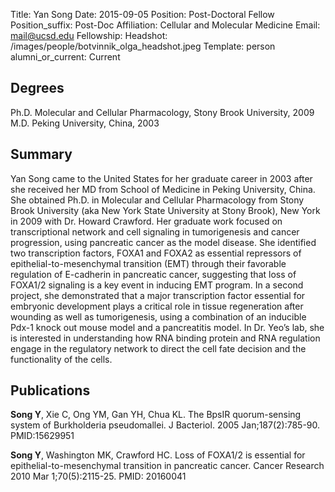 Title: Yan Song
Date: 2015-09-05
Position: Post-Doctoral Fellow
Position_suffix: Post-Doc
Affiliation: Cellular and Molecular Medicine
Email: mail@ucsd.edu
Fellowship: 
Headshot: /images/people/botvinnik_olga_headshot.jpeg
Template: person
alumni_or_current: Current

## Degrees

Ph.D. Molecular and Cellular Pharmacology, Stony Brook University, 2009<br>
M.D. Peking University, China, 2003<br>

## Summary

Yan Song came to the United States for her graduate career in 2003 after she received her MD from School of Medicine in Peking University, China. She obtained Ph.D. in Molecular and Cellular Pharmacology from Stony Brook University (aka New York State University at Stony Brook), New York in 2009 with Dr. Howard Crawford. Her graduate work focused on transcriptional network and cell signaling in tumorigenesis and cancer progression, using pancreatic cancer as the model disease. She identified two transcription factors, FOXA1 and FOXA2 as essential repressors of epithelial-to-mesenchymal transition (EMT) through their favorable regulation of E-cadherin in pancreatic cancer, suggesting that loss of FOXA1/2 signaling is a key event in inducing EMT program. In a second project, she demonstrated that a major transcription factor essential for embryonic development plays a critical role in tissue regeneration after wounding as well as tumorigenesis, using a combination of an inducible Pdx-1 knock out mouse model and a pancreatitis model. In Dr. Yeo’s lab, she is interested in understanding how RNA binding protein and RNA regulation engage in the regulatory network to direct the cell fate decision and the functionality of the cells.


## Publications

**Song Y**, Xie C, Ong YM, Gan YH, Chua KL. The BpsIR quorum-sensing system of Burkholderia pseudomallei. J Bacteriol. 2005 Jan;187(2):785-90. PMID:15629951

**Song Y**, Washington MK, Crawford HC. Loss of FOXA1/2 is essential for epithelial-to-mesenchymal transition in pancreatic cancer. Cancer Research 2010 Mar 1;70(5):2115-25. PMID: 20160041

